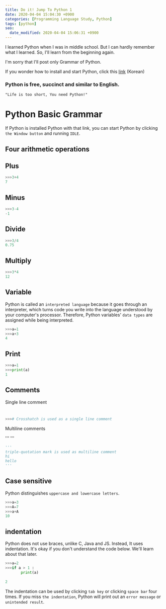 ```yaml
---
title: Do it! Jump To Python 1
date: 2020-04-04 15:04:30 +0900
categories: [Programming Language Study, Python]
tags: [python]
seo:
  date_modified: 2020-04-04 15:06:31 +0900
---
```


I learned Python when I was in middle school. 
But I can hardly remember what I learned. 
So, I'll learn from the beginning again.

I'm sorry that I'll post only Grammar of Python. 

If you wonder how to install and start Python, click this [link](https://wikidocs.net/8) (Korean)


<h3 data-toc-skip>Python is free, succinct and similar to English.</h3>

`"Life is too short, You need Python!"`




# Python Basic Grammar

If Python is installed Python with that link, you can start Python by clicking `the Window button` and running `IDLE`.

## Four arithmetic operations


## Plus

```python
>>>3+4
7
```

## Minus

```python
>>>3-4
-1
```

## Divide

```python
>>>3/4
0.75
```

## Multiply

```python
>>>3*4
12
```

## Variable

Python is called an `interpreted language` because it goes through an interpreter, which turns code you write into the language understood by your computer's processor. Therefore, Python variables' `data types` are assigned while being interpreted.

```python
>>>a=1
>>>a+3
4
```

## Print

```python
>>>a=1
>>>print(a)
1
```

## Comments

Single line comment

#

```python
>>># Crosshatch is used as a single line comment
```

Multiline comments

'''
'''

```python
'''
triple-quotation mark is used as multiline comment
hi
hello
'''
```

## Case sensitive

Python distinguishes `uppercase and lowercase letters`.

```python
>>>a=3
>>>A=7
>>>a+A
10
```

## indentation

Python does not use braces, unlike C, Java and JS. Instead, It uses indentation. It's okay if you don't understand the code below. We'll learn about that later.

```python
>>>a=2
>>>if a > 1 :
       print(a)
       
2
```       

The indentation can be used by clicking `tab key` or clicking `space bar` four times.
If you miss `the indentation`, Python will print out an `error message` or `unintended result`.








